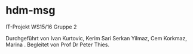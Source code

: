 # hdm-msg
IT-Projekt WS15/16    Gruppe 2    

Durchgeführt von Ivan Kurtovic, Kerim Sari Serkan Yilmaz, Cem Korkmaz, Marina . Begleitet von Prof Dr Peter Thies. 
